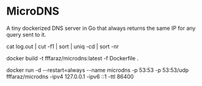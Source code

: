 # MicroDNS
A tiny dockerized DNS server in Go that always returns the same IP for any query sent to it.

cat log.out | cut -f1 | sort | uniq -cd | sort -nr

docker build -t fffaraz/microdns:latest -f Dockerfile .

docker run -d --restart=always --name microdns -p 53:53 -p 53:53/udp fffaraz/microdns -ipv4 127.0.0.1 -ipv6 ::1 -ttl 86400
